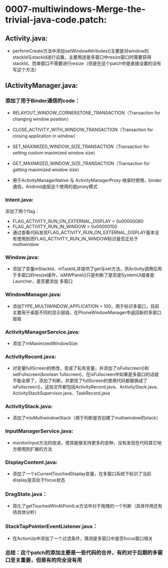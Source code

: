 # 0007-multiwindows-Merge-the-trivial-java-code.patch:

## Activity.java:
- performCreate方法中添加setWindowAttributes()主要是对window的stackId与stackId进行设置，主要用途是多窗口中resize窗口时需要获得stackId，而单窗口不需要进行resize（但是在这个patch中是直接设置的没有写这个方法）

## IActivityManager.java:
### 添加了用于Binder通信的code：
- RELAYOUT_WINDOW_CORNERSTONE_TRANSACTION（Transaction for changing window position）

- CLOSE_ACTIVITY_WITH_WINDOW_TRANSACTION（Transaction for closing application in window）

- SET_MAXIMIZED_WINDOW_SIZE_TRANSACTION（Transaction for setting custom maximized window size）

- GET_MAXIMIZED_WINDOW_SIZE_TRANSACTION（Transaction for getting maximized window size）

- 用于ActivityManagerNative 与 ActivityManagerProxy 继承时使用，binder通信，Android底层这个使用的是proxy模式

### Intent.java:
添加了两个flag：
- FLAG_ACTIVITY_RUN_ON_EXTERNAL_DISPLAY = 0x00000080
- FLAG_ACTIVITY_RUN_IN_WINDOW = 0x00000100
- 通过查看代码发现FLAG_ACTIVITY_RUN_ON_EXTERNAL_DISPLAY基本没有使用到而FLAG_ACTIVITY_RUN_IN_WINDOW标识是否正处于multiwindow

### Window.java:
- 添加了变量mStackId、mTaskId,并提供了get与set方法，供Activity调用应用于多窗口的resize操作，isMWPanel()只是判断了是否是SystemUI或者是Launcher，是否要添加 多窗口

### WindowManager.java:
- 添加TYPE_MULTIWINDOW_APPLICATION = 100，用于标识多窗口，目前主要用于桌面不同的显示层级，在PhoneWindowManager中返回新的多窗口层级

### ActivityManagerService.java:
- 添加了mMaximizedWindowSize

### ActivityRecord.java:
- 对变量fullScreen的修改，变成了私有变量，并添加了isFullscreen()和setFullscreen(boolean fullscreen)，在isFullscreen中如果是多窗口的话就不能全屏了，添加了判断，并更改了fullScreen的使用代码都替换成了isFullscreen()，这些文件都包括ActivityRecord.java、ActivityStack.java、
ActivityStackSupervisor.java、TaskRecord.java

### ActivityStack.java:
- 添加了mIsMultiwindowStack（用于判断是否创建了multiwindow的stack）

### InputManagerService.java:
- monitorInput方法的改进，使其能够支持更多的变种，没有发现在代码其它地方使用到扩展的方法

### DisplayContent.java:
- 添加了一个sCurrentTouchedDisplay变量，在多窗口系统下标识了当前display是否处于focus状态

### DragState.java：
- 简化了getTouchedWinAtPointLw方法中对于拖拽的一个判断（具体作用还有待具体分析）

### StackTapPointerEventListener.java：
- 在ActionUp中添加了一个过滤条件，猜测是多窗口中是否focus窗口相关


### 总结：这个patch的添加主要是一些代码的合并，有的对于后期的多窗口至关重要，但是有的完全没有用
